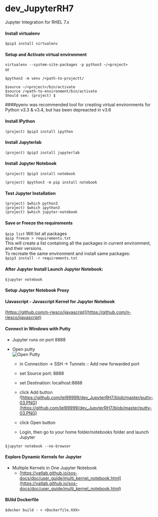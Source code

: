 # dev_JupyterRH7
Jupyter Integration for RHEL 7.x

#### Install virtualenv
`$pip3 install virtualenv`<br/>

#### Setup and Activate virtual environment
`virtualenv --system-site-packages -p python3 ~/<project>`<br/>
or<br/>

`$python3 -m venv /<path-to-projectt/`<br/>

`$source ~/<project>/bin/activate`<br/>
`$source /<path-to-environment/bin/activate`<br/>
`Should see: (project) $`<br/>

####pyenv was recommended tool for creating virtual environments for Python v3.3 & v3.4, but has been depreacted in v3.6

#### Install IPython
`(project) $pip3 install ipython`<br/>

#### Install Jupyterlab
`(project) $pip3 install jupyterlab`<br/>

#### Install Jupyter Notebook
`(project) $pip3 install notebook`<br/>

`(project) $python3 -m pip install notebook`<br/>

#### Test Jupyter Installation
`(project) $which python3`<br/>
`(project) $which ipython3`<br/>
`(project) $which jupyter-notebook`<br/>

#### Save or Freeze the requirements
`$pip list`  Will list all packages <br/>
`$pip freeze > requirements.txt`<br/>
This will create a list containing all the packages in current environment, and their versions.<br/>
To recreate the same environment and install same packages:<br/>
`$pip3 install -r requirements.txt`<br/>


#### After Jupyter Install Launch Jupyter Notebook:
`$jupyter notebook`<br/>

#### Setup Jupyter Notebook Proxy

#### IJavascript - Javascript Kernel for Jupyter Notebook
[https://github.com/n-riesco/ijavascript](https://github.com/n-riesco/ijavascript) <br/>

#### Connect in Windows with Putty
- Jupyter runs on port 8888
- Open putty <br/>
  ![Open Putty](https://github.com/lel99999/dev_JupyterRH7/blob/master/putty-01.PNG) <br/>

  - in Connection -> SSH -> Tunnels :: Add new forwarded port
  - set Source port: 8888
  - set Destination: localhost:8888
  - click Add button <br/>
  ![https://github.com/lel99999/dev_JupyterRH7/blob/master/putty-03.PNG](https://github.com/lel99999/dev_JupyterRH7/blob/master/putty-03.PNG) <br/>
  
  - click Open button
  - Login, then go to your home folder/notebooks folder and launch Jupyter
```
$jupyter notebook --no-browser
```

#### Explore Dynamic Kernels for Jupyter
- Multiple Kernels in One Jupyter Notebook
  - [https://vatlab.github.io/sos-docs/doc/user_guide/multi_kernel_notebook.html](https://vatlab.github.io/sos-docs/doc/user_guide/multi_kernel_notebook.html) <br/>

#### BUild Dockerfile 
`$docker build - < <Dockerfile.XXX>` <br/>
